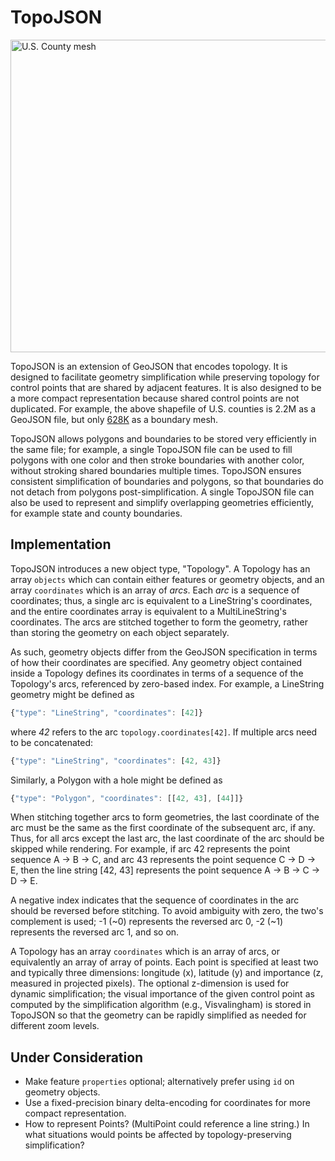 # TopoJSON

<img src="/mbostock/topojson/wiki/example.png" width="960" height="500" alt="U.S. County mesh">

TopoJSON is an extension of GeoJSON that encodes topology. It is designed to facilitate geometry simplification while preserving topology for control points that are shared by adjacent features. It is also designed to be a more compact representation because shared control points are not duplicated. For example, the above shapefile of U.S. counties is 2.2M as a GeoJSON file, but only [628K](http://bl.ocks.org/4090870) as a boundary mesh.

TopoJSON allows polygons and boundaries to be stored very efficiently in the same file; for example, a single TopoJSON file can be used to fill polygons with one color and then stroke boundaries with another color, without stroking shared boundaries multiple times. TopoJSON ensures consistent simplification of boundaries and polygons, so that boundaries do not detach from polygons post-simplification. A single TopoJSON file can also be used to represent and simplify overlapping geometries efficiently, for example state and county boundaries.

## Implementation

TopoJSON introduces a new object type, "Topology". A Topology has an array `objects` which can contain either features or geometry objects, and an array `coordinates` which is an array of *arcs*. Each *arc* is a sequence of coordinates; thus, a single arc is equivalent to a LineString's coordinates, and the entire coordinates array is equivalent to a MultiLineString's coordinates. The arcs are stitched together to form the geometry, rather than storing the geometry on each object separately.

As such, geometry objects differ from the GeoJSON specification in terms of how their coordinates are specified. Any geometry object contained inside a Topology defines its coordinates in terms of a sequence of the Topology's arcs, referenced by zero-based index. For example, a LineString geometry might be defined as

```js
{"type": "LineString", "coordinates": [42]}
```

where *42* refers to the arc `topology.coordinates[42]`. If multiple arcs need to be concatenated:

```js
{"type": "LineString", "coordinates": [42, 43]}
```

Similarly, a Polygon with a hole might be defined as

```js
{"type": "Polygon", "coordinates": [[42, 43], [44]]}
```

When stitching together arcs to form geometries, the last coordinate of the arc must be the same as the first coordinate of the subsequent arc, if any. Thus, for all arcs except the last arc, the last coordinate of the arc should be skipped while rendering. For example, if arc 42 represents the point sequence A → B → C, and arc 43 represents the point sequence C → D → E, then the line string [42, 43] represents the point sequence A → B → C → D → E.

A negative index indicates that the sequence of coordinates in the arc should be reversed before stitching. To avoid ambiguity with zero, the two's complement is used; -1 (~0) represents the reversed arc 0, -2 (~1) represents the reversed arc 1, and so on.

A Topology has an array `coordinates` which is an array of arcs, or equivalently an array of array of points. Each point is specified at least two and typically three dimensions: longitude (x), latitude (y) and importance (z, measured in projected pixels). The optional z-dimension is used for dynamic simplification; the visual importance of the given control point as computed by the simplification algorithm (e.g., Visvalingham) is stored in TopoJSON so that the geometry can be rapidly simplified as needed for different zoom levels.

## Under Consideration

* Make feature `properties` optional; alternatively prefer using `id` on geometry objects.
* Use a fixed-precision binary delta-encoding for coordinates for more compact representation.
* How to represent Points? (MultiPoint could reference a line string.) In what situations would points be affected by topology-preserving simplification?
